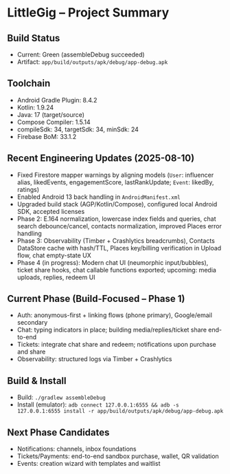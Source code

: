 # LittleGig – Project Summary

## Build Status
- Current: Green (assembleDebug succeeded)
- Artifact: `app/build/outputs/apk/debug/app-debug.apk`

## Toolchain
- Android Gradle Plugin: 8.4.2
- Kotlin: 1.9.24
- Java: 17 (target/source)
- Compose Compiler: 1.5.14
- compileSdk: 34, targetSdk: 34, minSdk: 24
- Firebase BoM: 33.1.2

## Recent Engineering Updates (2025-08-10)
- Fixed Firestore mapper warnings by aligning models (`User`: influencer alias, likedEvents, engagementScore, lastRankUpdate; `Event`: likedBy, ratings)
- Enabled Android 13 back handling in `AndroidManifest.xml`
- Upgraded build stack (AGP/Kotlin/Compose), configured local Android SDK, accepted licenses
- Phase 2: E.164 normalization, lowercase index fields and queries, chat search debounce/cancel, contacts normalization, improved Places error handling
- Phase 3: Observability (Timber + Crashlytics breadcrumbs), Contacts DataStore cache with hash/TTL, Places key/billing verification in Upload flow, chat empty-state UX
- Phase 4 (in progress): Modern chat UI (neumorphic input/bubbles), ticket share hooks, chat callable functions exported; upcoming: media uploads, replies, redeem UI

## Current Phase (Build-Focused – Phase 1)
- Auth: anonymous-first + linking flows (phone primary), Google/email secondary
- Chat: typing indicators in place; building media/replies/ticket share end-to-end
- Tickets: integrate chat share and redeem; notifications upon purchase and share
- Observability: structured logs via Timber + Crashlytics

## Build & Install
- Build: `./gradlew assembleDebug`
- Install (emulator): `adb connect 127.0.0.1:6555 && adb -s 127.0.0.1:6555 install -r app/build/outputs/apk/debug/app-debug.apk`

## Next Phase Candidates
- Notifications: channels, inbox foundations
- Tickets/Payments: end-to-end sandbox purchase, wallet, QR validation
- Events: creation wizard with templates and waitlist